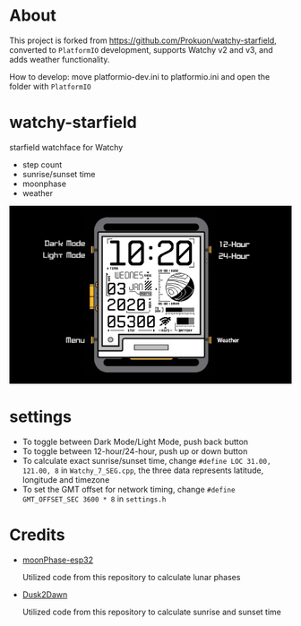# About

This project is forked from https://github.com/Prokuon/watchy-starfield, converted to `PlatformIO` development, supports Watchy v2 and v3, and adds weather functionality.

How to develop: move platformio-dev.ini to platformio.ini and open the folder with `PlatformIO`

# watchy-starfield

starfield watchface for Watchy
* step count
* sunrise/sunset time
* moonphase
* weather

![picture](/assets/img.png)

# settings

* To toggle between Dark Mode/Light Mode, push back button
* To toggle between 12-hour/24-hour, push up or down button
* To calculate exact sunrise/sunset time, change `#define LOC 31.00, 121.00, 8` in `Watchy_7_SEG.cpp`, the three data represents latitude, longitude and timezone
* To set the GMT offset for network timing, change `#define GMT_OFFSET_SEC 3600 * 8` in `settings.h`

# Credits

* [moonPhase-esp32](https://github.com/CelliesProjects/moonPhase-esp32) 

  Utilized code from this repository to calculate lunar phases

* [Dusk2Dawn](https://github.com/dmkishi/Dusk2Dawn)

  Utilized code from this repository to calculate sunrise and sunset time
